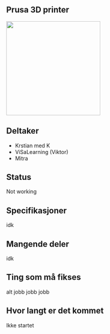 ## Prusa 3D printer
<img src="https://i.imgur.com/nememGS.jpg" width="250">


## Deltaker
- Krstian med K
- ViSaLearning (Viktor)
- Mitra


## Status
Not working
## Specifikasjoner
idk
## Mangende deler
idk

## Ting som må fikses
alt jobb jobb jobb

## Hvor langt er det kommet
Ikke startet
